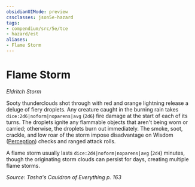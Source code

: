 ```yaml
---
obsidianUIMode: preview
cssclasses: json5e-hazard
tags:
- compendium/src/5e/tce
- hazard/est
aliases:
- Flame Storm
---
```

# Flame Storm
*Eldritch Storm*  

Sooty thunderclouds shot through with red and orange lightning release a deluge of fiery droplets. Any creature caught in the burning rain takes `dice:2d6|noform|noparens|avg` (`2d6`) fire damage at the start of each of its turns. The droplets ignite any flammable objects that aren't being worn or carried; otherwise, the droplets burn out immediately. The smoke, soot, crackle, and low roar of the storm impose disadvantage on Wisdom ([Perception](skills.md#Perception)) checks and ranged attack rolls.

A flame storm usually lasts `dice:2d4|noform|noparens|avg` (`2d4`) minutes, though the originating storm clouds can persist for days, creating multiple flame storms.

*Source: Tasha's Cauldron of Everything p. 163*